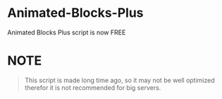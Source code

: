 # Animated-Blocks-Plus
Animated Blocks Plus script is now FREE


# NOTE
> This script is made long time ago, so it may not be well optimized therefor it is not recommended for big servers.
